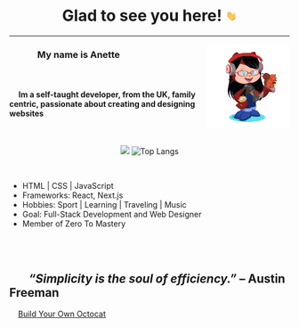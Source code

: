<div>
<br/>
<br/>
<h1 align="center" >Glad to see you here! <img src="Hi.gif" width="20px"></h1>

<hr>
<img align="right" height="150px" width="150px" src="octocat.png">
<h3>&nbsp;&nbsp;&nbsp;&nbsp;&nbsp;&nbsp;&nbsp;&nbsp;&nbsp;&nbsp;&nbsp;&nbsp; My name is Anette</h3>
<br/>
<h4> &nbsp;&nbsp;&nbsp;&nbsp; Im a self-taught developer, from the UK, family centric, passionate about creating and designing websites </h4>
<br/>
<p align='center'>
<img height="120px" src="https://github-readme-stats.vercel.app/api?username=redsquirrrel&show_icons=true&theme=radical" >
<img height="120px" src="https://github-readme-stats.vercel.app/api/top-langs/?username=redsquirrrel&layout=compact" alt="Top Langs">
</p>

<br/>

 <ul>
  <li>HTML | CSS | JavaScript </li>
  <li>Frameworks: React, Next.js </li>
  <li>Hobbies: Sport | Learning | Traveling | Music</li>
  <li>Goal: Full-Stack Development and Web Designer </li>
  <li>Member of Zero To Mastery</li>
</ul>
<br/>
<br/>

 <h2><i>&nbsp;&nbsp;&nbsp;&nbsp;&nbsp;&nbsp; “Simplicity is the soul of efficiency.” </i> – Austin Freeman </h2>

&nbsp;&nbsp;&nbsp; [Build Your Own Octocat](https://myoctocat.com/)

</div>
